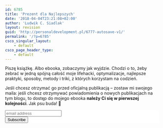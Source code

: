 ```yaml
---
id: 6785
title: 'Prezent dla Najlepszych'
date: '2018-04-04T23:21:08+02:00'
author: 'Ludwik C. Siadlak'
layout: revision
guid: 'http://personaldevelopment.pl/6777-autosave-v1/'
permalink: '/?p=6785'
csco_singular_layout:
    - default
csco_page_header_type:
    - default
---
```


Piszę książkę. Albo ebooka, zobaczymy jak wyjdzie. Chodzi o to, żeby zebrać w jedną spójną całość moje lifehacki, optymalizacje, najlepsze praktyki, sposoby, metody i triki, z których korzystam na codzień.

Jeśli chcesz otrzymać go przed oficjalną publikacją – zostaw mi swojego maila: jeśli chcesz otrzymywać powiadomienia o nowych publikacjach na tym blogu, to dostęp do mojego ebooka **należy Ci się w pierwszej kolejności**. Jak psu buda! 🙂

<style type="text/css">
	#mc_embed_signup{background:#fff; clear:left; font:14px Helvetica,Arial,sans-serif; }<br />
	/* Add your own MailChimp form style overrides in your site stylesheet or in this style block.<br />
	   We recommend moving this block and the preceding CSS link to the HEAD of your HTML file. */<br />
</style><div id="mc_embed_signup"><form action="https://siadlak.us1.list-manage.com/subscribe/post?u=9d3a7028ecd1393bb2c90bcfe&id=d7db0184cc" class="validate" id="mc-embedded-subscribe-form" method="post" name="mc-embedded-subscribe-form" novalidate="" target="_blank"><div id="mc_embed_signup_scroll"><input class="email" id="mce-EMAIL" name="EMAIL" placeholder="email address" required="" type="email" value=""></input>

<div aria-hidden="true" style="position: absolute; left: -5000px;"><input name="b_9d3a7028ecd1393bb2c90bcfe_d7db0184cc" tabindex="-1" type="text" value=""></input></div><div class="clear"><input class="button" id="mc-embedded-subscribe" name="subscribe" type="submit" value="Subscribe"></input></div></div></form></div>